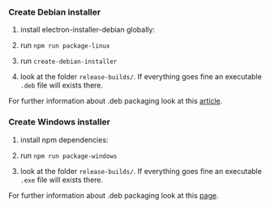 ### Create Debian installer

1) install electron-installer-debian globally:

2) run ```npm run package-linux```

3) run ```create-debian-installer```

4) look at the folder ```release-builds/```. If everything goes fine an executable ```.deb``` file will exists there.

For further information about .deb packaging look at this [article](https://www.christianengvall.se/electron-installer-debian-package/).

### Create Windows installer

1) install npm dependencies:

2) run ```npm run package-windows```

4) look at the folder ```release-builds/```. If everything goes fine an executable ```.exe``` file will exists there.

For further information about .deb packaging look at this [page](https://github.com/electron/windows-installer/).
